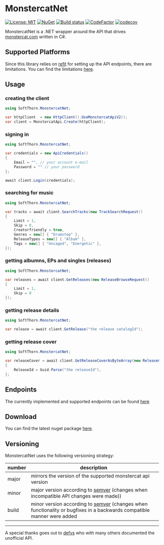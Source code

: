 # MonstercatNet

[![License: MIT](https://img.shields.io/badge/License-MIT-blue.svg)](https://github.com/Insire/MonstercatNet/blob/master/LICENSE.md)
[![NuGet](https://img.shields.io/nuget/v/MonstercatNet)](https://www.nuget.org/packages/MonstercatNet/)
[![Build status](https://dev.azure.com/SoftThorn/MonstercatNet/_apis/build/status/MonstercatNet-CD)](https://dev.azure.com/SoftThorn/MonstercatNet/_build/latest?definitionId=3)
[![CodeFactor](https://www.codefactor.io/repository/github/insire/monstercatnet/badge)](https://www.codefactor.io/repository/github/insire/monstercatnet)
[![codecov](https://codecov.io/gh/Insire/MonstercatNet/branch/master/graph/badge.svg)](https://codecov.io/gh/Insire/MonstercatNet)

MonstercatNet is a .NET wrapper around the API that drives [monstercat.com](https://www.monstercat.com/) written in C#.

## Supported Platforms

Since this library relies on [refit](https://github.com/reactiveui/refit) for setting up the API endpoints, there are limitations. You can find the limitations [here](https://github.com/reactiveui/refit#where-does-this-work).

## Usage

### creating the client

```cs
using SoftThorn.MonstercatNet;

var httpClient  = new HttpClient().UseMonstercatApiV2();
var client = MonstercatApi.Create(httpClient);
```

### signing in

```cs
using SoftThorn.MonstercatNet;

var credentials = new ApiCredentials()
{
    Email = "", // your account e-mail
    Password = "" // your password
};

await client.Login(credentials);
```

### searching for music

```cs
using SoftThorn.MonstercatNet;

var tracks = await client.SearchTracks(new TrackSearchRequest()
{
    Limit = 1,
    Skip = 0,
    Creatorfriendly = true,
    Genres = new[] { "Drumstep" },
    ReleaseTypes = new[] { "Album" },
    Tags = new[] { "Uncaged", "Energetic" },
});
```

### getting albumns, EPs and singles (releases)

```cs
using SoftThorn.MonstercatNet;

var releases = await client.GetReleases(new ReleaseBrowseRequest()
{
    Limit = 1,
    Skip = 0
});
```

### getting release details

```cs
using SoftThorn.MonstercatNet;

var release = await client.GetRelease("the release catalogId");
```

### getting release cover

```cs
using SoftThorn.MonstercatNet;

var releaseCover = await client.GetReleaseCoverAsByteArray(new ReleaseCoverRequest()
{
    ReleaseId = Guid.Parse("the releaseId"),
};
```

## Endpoints

The currently implemented and supported endpoints can be found [here](endpoints.md)

## Download

You can find the latest nuget package [here](https://www.nuget.org/packages/MonstercatNet/).

## Versioning

MonstercatNet uses the following versioning strategy:

|number|description|
| - | - |
|major|mirrors the version of the supported monstercat api version|
|minor|major version according to [semver](https://semver.org/) (changes when incompatible API changes were made))|
|build|minor version according to [semver](https://semver.org/) (changes when functionality or bugfixes in a backwards compatible manner were added|
----
A special thanks goes out to [defvs](https://github.com/defvs/connect-v2-docs) who with many others documented the unofficial API.
